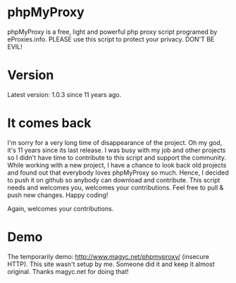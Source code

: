 # phpMyProxy
phpMyProxy is a free, light and powerful php proxy script programed by eProxies.info. PLEASE use this script to protect your privacy. DON'T BE EVIL!

# Version
Latest version: 1.0.3 since 11 years ago.

# It comes back
I'm sorry for a very long time of disappearance of the project. Oh my god, it's 11 years since its last release. I was busy with my job and other projects so I didn't have time to contribute to this script and support the community. While working with a new project, I have a chance to look back old projects and found out that everybody loves phpMyProxy so much. Hence, I decided to push it on github so anybody can download and contribute. This script needs and welcomes you, welcomes your contributions. Feel free to pull & push new changes. Happy coding!

Again, welcomes your contributions.

# Demo
The temporarily demo: http://www.magyc.net/phpmyproxy/ (insecure HTTP). This site wasn't setup by me. Someone did it and keep it almost original. Thanks magyc.net for doing that!
